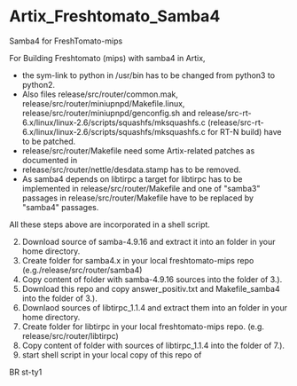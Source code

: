 # Artix_Freshtomato_Samba4
Samba4 for FreshTomato-mips


For Building Freshtomato (mips) with samba4 in Artix,
- the sym-link to python in /usr/bin has to be changed from python3 to python2. 
- Also files release/src/router/common.mak, release/src/router/miniupnpd/Makefile.linux, release/src/router/miniupnpd/genconfig.sh 
and release/src-rt-6.x/linux/linux-2.6/scripts/squashfs/mksquashfs.c (release/src-rt-6.x/linux/linux-2.6/scripts/squashfs/mksquashfs.c for RT-N build) 
have to be patched.
- release/src/router/Makefile need some Artix-related patches as documented in 
- release/src/router/nettle/desdata.stamp has to be removed.
- As samba4 depends on libtirpc  a target for libtirpc has to be implemented in release/src/router/Makefile  and one of "samba3" passages in
  release/src/router/Makefile have to be replaced by "samba4" passages.

All these steps above are incorporated in a shell script.

2. Download source of samba-4.9.16 and extract it into an folder in your home directory.
3. Create folder for samba4.x in your local freshtomato-mips repo (e.g./release/src/router/samba4)
4. Copy content of folder with samba-4.9.16 sources into the folder of 3.). 
5. Download this repo and copy answer_positiv.txt and Makefile_samba4 into the folder of 3.).
6. Downlaod sources of libtirpc_1.1.4 and extract them into an folder in your home directory.
7. Create folder for libtirpc in your local freshtomato-mips repo. (e.g. release/src/router/libtirpc)
9. Copy content of folder with sources of  libtirpc_1.1.4 into the folder of 7.).
10. start shell script in your local copy of this repo of 

BR
st-ty1

